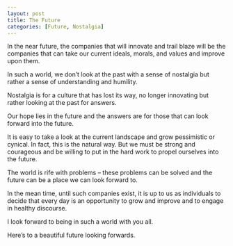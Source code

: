 ```yaml
---
layout: post
title: The Future
categories: [Future, Nostalgia]
---
```

In the near future, the companies that will innovate and trail blaze will be the companies that can take our current ideals, morals, and values and improve upon them.

In such a world, we don&#8217;t look at the past with a sense of nostalgia but rather a sense of understanding and humility.

Nostalgia is for a culture that has lost its way, no longer innovating but rather looking at the past for answers.

Our hope lies in the future and the answers are for those that can look forward into the future.

It is easy to take a look at the current landscape and grow pessimistic or cynical. In fact, this is the natural way. But we must be strong and courageous and be willing to put in the hard work to propel ourselves into the future.

The world is rife with problems &#8211; these problems can be solved and the future can be a place we can look forward to.

In the mean time, until such companies exist, it is up to us as individuals to decide that every day is an opportunity to grow and improve and to engage in healthy discourse.

I look forward to being in such a world with you all.

Here&#8217;s to a beautiful future looking forwards.